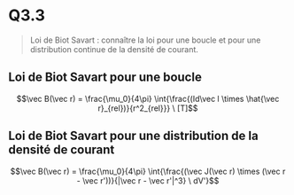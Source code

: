 # Q3.3

> Loi de Biot Savart : connaître la loi pour une boucle et pour une distribution continue de la densité de courant.

## Loi de Biot Savart pour une boucle

$$\vec B(\vec r) = \frac{\mu_0}{4\pi} \int{\frac{(Id\vec l \times \hat{\vec r}_{rel})}{r^2_{rel}}} \ [T]$$

## Loi de Biot Savart pour une distribution de la densité de courant

$$\vec B(\vec r) = \frac{\mu_0}{4\pi} \int{\frac{(\vec J(\vec r) \times (\vec r - \vec r'))}{|\vec r - \vec r'|^3} \ dV'}$$